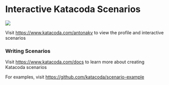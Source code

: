 # Interactive Katacoda Scenarios

[![](http://shields.katacoda.com/katacoda/antonakv/count.svg)](https://www.katacoda.com/antonakv "Get your profile on Katacoda.com")

Visit https://www.katacoda.com/antonakv to view the profile and interactive scenarios

### Writing Scenarios
Visit https://www.katacoda.com/docs to learn more about creating Katacoda scenarios

For examples, visit https://github.com/katacoda/scenario-example
